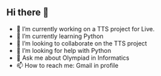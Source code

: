 ## Hi there 👋
- 🔭 I’m currently working on a TTS project for Live.
- 🌱 I’m currently learning Python 
- 👯 I’m looking to collaborate on the TTS project
- 🤔 I’m looking for help with Python
- 💬 Ask me about Olympiad in Informatics
- 📫 How to reach me: Gmail in profile

<!--
**YutangXie/YutangXie** is a ✨ _special_ ✨ repository because its `README.md` (this file) appears on your GitHub profile.

Here are some ideas to get you started:

- 🔭 I’m currently working on a TTS project for Live.
- 🌱 I’m currently learning Python 
- 👯 I’m looking to collaborate on the TTS project
- 🤔 I’m looking for help with Python
- 💬 Ask me about Olympiad in Informatics
- 📫 How to reach me: Gmail in profile
-->
